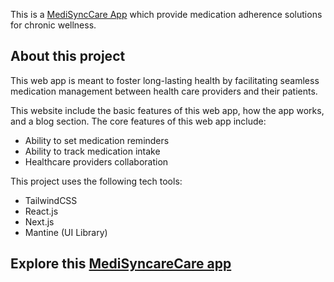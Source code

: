 This is a [MediSyncCare App](https://medi-sync-care.vercel.app/) which provide medication adherence solutions for chronic wellness.

## About this project

This web app is meant to foster long-lasting health by facilitating seamless medication management between health care providers and their patients. 

This website include the basic features of this web app, how the app works, and a blog section. The core features of this web app include:

- Ability to set medication reminders
- Ability to track medication intake
- Healthcare providers collaboration

This project uses the following tech tools:

- TailwindCSS
- React.js
- Next.js
- Mantine (UI Library)


## Explore this [MediSyncareCare app](https://medi-sync-care.vercel.app/)

